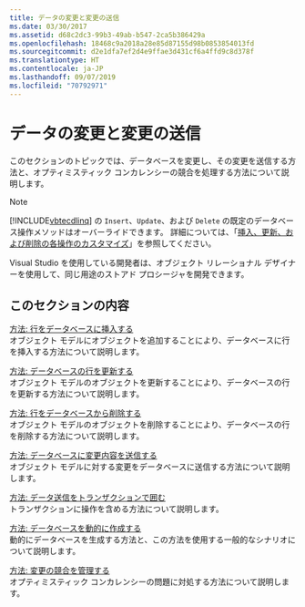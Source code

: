 ```yaml
---
title: データの変更と変更の送信
ms.date: 03/30/2017
ms.assetid: d68c2dc3-99b3-49ab-b547-2ca5b386429a
ms.openlocfilehash: 18468c9a2018a28e85d87155d98b0853854013fd
ms.sourcegitcommit: d2e1dfa7ef2d4e9ffae3d431cf6a4ffd9c8d378f
ms.translationtype: HT
ms.contentlocale: ja-JP
ms.lasthandoff: 09/07/2019
ms.locfileid: "70792971"
---
```

# <a name="making-and-submitting-data-changes"></a>データの変更と変更の送信

このセクションのトピックでは、データベースを変更し、その変更を送信する方法と、オプティミスティック コンカレンシーの競合を処理する方法について説明します。

> [!NOTE]
> [!INCLUDE[vbtecdlinq](../../../../../../includes/vbtecdlinq-md.md)] の `Insert`、`Update`、および `Delete` の既定のデータベース操作メソッドはオーバーライドできます。 詳細については、「[挿入、更新、および削除の各操作のカスタマイズ](customizing-insert-update-and-delete-operations.md)」を参照してください。
>
> Visual Studio を使用している開発者は、オブジェクト リレーショナル デザイナーを使用して、同じ用途のストアド プロシージャを開発できます。

## <a name="in-this-section"></a>このセクションの内容

[方法: 行をデータベースに挿入する](how-to-insert-rows-into-the-database.md) \
オブジェクト モデルにオブジェクトを追加することにより、データベースに行を挿入する方法について説明します。

[方法: データベースの行を更新する](how-to-update-rows-in-the-database.md) \
オブジェクト モデルのオブジェクトを更新することにより、データベースの行を更新する方法について説明します。

[方法: 行をデータベースから削除する](how-to-delete-rows-from-the-database.md) \
オブジェクト モデルのオブジェクトを削除することにより、データベースの行を削除する方法について説明します。

[方法: データベースに変更内容を送信する](how-to-submit-changes-to-the-database.md) \
オブジェクト モデルに対する変更をデータベースに送信する方法について説明します。

[方法: データ送信をトランザクションで囲む](how-to-bracket-data-submissions-by-using-transactions.md) \
トランザクションに操作を含める方法について説明します。

[方法: データベースを動的に作成する](how-to-dynamically-create-a-database.md) \
動的にデータベースを生成する方法と、この方法を使用する一般的なシナリオについて説明します。

[方法: 変更の競合を管理する](how-to-manage-change-conflicts.md) \
オプティミスティック コンカレンシーの問題に対処する方法について説明します。
